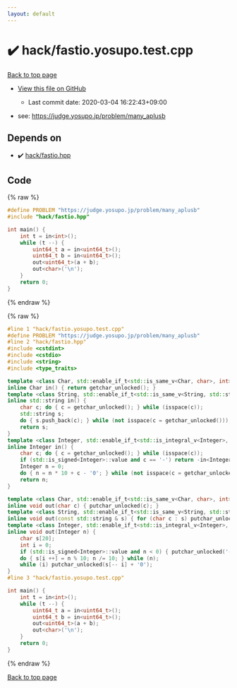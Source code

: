 ```yaml
---
layout: default
---
```


<!-- mathjax config similar to math.stackexchange -->
<script type="text/javascript" async
  src="https://cdnjs.cloudflare.com/ajax/libs/mathjax/2.7.5/MathJax.js?config=TeX-MML-AM_CHTML">
</script>
<script type="text/x-mathjax-config">
  MathJax.Hub.Config({
    TeX: { equationNumbers: { autoNumber: "AMS" }},
    tex2jax: {
      inlineMath: [ ['$','$'] ],
      processEscapes: true
    },
    "HTML-CSS": { matchFontHeight: false },
    displayAlign: "left",
    displayIndent: "2em"
  });
</script>

<script type="text/javascript" src="https://cdnjs.cloudflare.com/ajax/libs/jquery/3.4.1/jquery.min.js"></script>
<script src="https://cdn.jsdelivr.net/npm/jquery-balloon-js@1.1.2/jquery.balloon.min.js" integrity="sha256-ZEYs9VrgAeNuPvs15E39OsyOJaIkXEEt10fzxJ20+2I=" crossorigin="anonymous"></script>
<script type="text/javascript" src="../../assets/js/copy-button.js"></script>
<link rel="stylesheet" href="../../assets/css/copy-button.css" />


# :heavy_check_mark: hack/fastio.yosupo.test.cpp

<a href="../../index.html">Back to top page</a>

* <a href="{{ site.github.repository_url }}/blob/master/hack/fastio.yosupo.test.cpp">View this file on GitHub</a>
    - Last commit date: 2020-03-04 16:22:43+09:00


* see: <a href="https://judge.yosupo.jp/problem/many_aplusb">https://judge.yosupo.jp/problem/many_aplusb</a>


## Depends on

* :heavy_check_mark: <a href="../../library/hack/fastio.hpp.html">hack/fastio.hpp</a>


## Code

<a id="unbundled"></a>
{% raw %}
```cpp
#define PROBLEM "https://judge.yosupo.jp/problem/many_aplusb"
#include "hack/fastio.hpp"

int main() {
    int t = in<int>();
    while (t --) {
        uint64_t a = in<uint64_t>();
        uint64_t b = in<uint64_t>();
        out<uint64_t>(a + b);
        out<char>('\n');
    }
    return 0;
}

```
{% endraw %}

<a id="bundled"></a>
{% raw %}
```cpp
#line 1 "hack/fastio.yosupo.test.cpp"
#define PROBLEM "https://judge.yosupo.jp/problem/many_aplusb"
#line 2 "hack/fastio.hpp"
#include <cstdint>
#include <cstdio>
#include <string>
#include <type_traits>

template <class Char, std::enable_if_t<std::is_same_v<Char, char>, int> = 0>
inline Char in() { return getchar_unlocked(); }
template <class String, std::enable_if_t<std::is_same_v<String, std::string>, int> = 0>
inline std::string in() {
    char c; do { c = getchar_unlocked(); } while (isspace(c));
    std::string s;
    do { s.push_back(c); } while (not isspace(c = getchar_unlocked()));
    return s;
}
template <class Integer, std::enable_if_t<std::is_integral_v<Integer>, int> = 0>
inline Integer in() {
    char c; do { c = getchar_unlocked(); } while (isspace(c));
    if (std::is_signed<Integer>::value and c == '-') return -in<Integer>();
    Integer n = 0;
    do { n = n * 10 + c - '0'; } while (not isspace(c = getchar_unlocked()));
    return n;
}

template <class Char, std::enable_if_t<std::is_same_v<Char, char>, int> = 0>
inline void out(char c) { putchar_unlocked(c); }
template <class String, std::enable_if_t<std::is_same_v<String, std::string>, int> = 0>
inline void out(const std::string & s) { for (char c : s) putchar_unlocked(c); }
template <class Integer, std::enable_if_t<std::is_integral_v<Integer>, int> = 0>
inline void out(Integer n) {
    char s[20];
    int i = 0;
    if (std::is_signed<Integer>::value and n < 0) { putchar_unlocked('-'); n *= -1; }
    do { s[i ++] = n % 10; n /= 10; } while (n);
    while (i) putchar_unlocked(s[-- i] + '0');
}
#line 3 "hack/fastio.yosupo.test.cpp"

int main() {
    int t = in<int>();
    while (t --) {
        uint64_t a = in<uint64_t>();
        uint64_t b = in<uint64_t>();
        out<uint64_t>(a + b);
        out<char>('\n');
    }
    return 0;
}

```
{% endraw %}

<a href="../../index.html">Back to top page</a>

